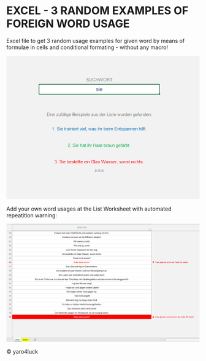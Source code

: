 # EXCEL - 3 RANDOM EXAMPLES OF FOREIGN WORD USAGE

Excel file to get 3 random usage examples for given word by means of formulae in cells and conditional formating - without any macro!

![screenshot](excel_01.png)

Add your own word usages at the List Worksheet with automated repeatition warning:

![screenshot](excel_03.png)

:copyright: yaro4luck
